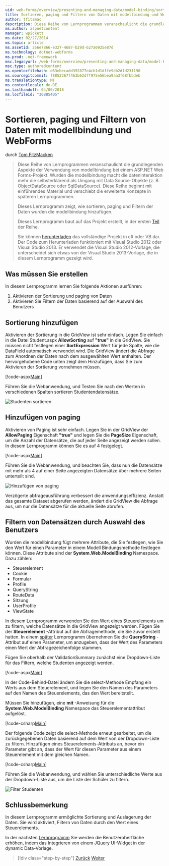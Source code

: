 ```yaml
---
uid: web-forms/overview/presenting-and-managing-data/model-binding/sorting-paging-and-filtering-data
title: Sortieren, paging und Filtern von Daten mit modellbindung und WebForms | Microsoft Docs
author: tfitzmac
description: Diese Reihe von Lernprogrammen veranschaulicht die grundlegenden Aspekte der Verwendung von modellbindung bei einem ASP.NET Web Forms-Projekt. Wurden die modellbindung macht die dateninteraktion Weitere gerade-...
ms.author: aspnetcontent
manager: wpickett
ms.date: 02/27/2014
ms.topic: article
ms.assetid: 266e7866-e327-4687-b29d-627a0925e87d
ms.technology: dotnet-webforms
ms.prod: .net-framework
msc.legacyurl: /web-forms/overview/presenting-and-managing-data/model-binding/sorting-paging-and-filtering-data
msc.type: authoredcontent
ms.openlocfilehash: d63ebecadd392877e4cb1d1dffe9db2d1d231190
ms.sourcegitcommit: f8852267f463b62d7f975e56bea9aa3f68fbbdeb
ms.translationtype: MT
ms.contentlocale: de-DE
ms.lasthandoff: 04/06/2018
ms.locfileid: "30885405"
---
```

<a name="sorting-paging-and-filtering-data-with-model-binding-and-web-forms"></a>Sortieren, paging und Filtern von Daten mit modellbindung und WebForms
====================
durch [Tom FitzMacken](https://github.com/tfitzmac)

> Diese Reihe von Lernprogrammen veranschaulicht die grundlegenden Aspekte der Verwendung von modellbindung bei einem ASP.NET Web Forms-Projekt. Wurden die modellbindung macht die dateninteraktion mehr die selbsterklärend als Umgang mit Data Source-Objekte (z. B. ObjectDataSource oder SqlDataSource). Diese Reihe beginnt mit einführendes Material und verschiebt die erweiterte Konzepte in späteren Lernprogrammen.
> 
> Dieses Lernprogramm zeigt, wie sortieren, paging und Filtern der Daten wurden die modellbindung hinzufügen.
> 
> Dieses Lernprogramm baut auf das Projekt erstellt, in der ersten [Teil](retrieving-data.md) der Reihe.
> 
> Sie können [herunterladen](https://go.microsoft.com/fwlink/?LinkId=286116) das vollständige Projekt in c# oder VB dar. Der Code zum Herunterladen funktioniert mit Visual Studio 2012 oder Visual Studio 2013. Er verwendet die Visual Studio 2012-Vorlage, die unterscheidet sich etwas von der Visual Studio 2013-Vorlage, die in diesem Lernprogramm gezeigt wird.


## <a name="what-youll-build"></a>Was müssen Sie erstellen

In diesem Lernprogramm lernen Sie folgende Aktionen ausführen:

1. Aktivieren der Sortierung und paging von Daten
2. Aktivieren Sie Filtern der Daten basierend auf der Auswahl des Benutzers

## <a name="add-sorting"></a>Sortierung hinzufügen

Aktivieren der Sortierung in die GridView ist sehr einfach. Legen Sie einfach in die Datei Student.aspx **AllowSorting** auf **"true"** in die GridView. Sie müssen nicht festlegen einer **SortExpression** Wert für jede Spalte, wie die DataField automatisch verwendet wird. Die GridView ändert die Abfrage zum Anordnen der Daten nach dem ausgewählten Wert enthalten. Der hervorgehobene Code unten zeigt dem Hinzufügen, dass Sie zum Aktivieren der Sortierung vornehmen müssen.

[!code-aspx[Main](sorting-paging-and-filtering-data/samples/sample1.aspx?highlight=5)]

Führen Sie die Webanwendung, und Testen Sie nach den Werten in verschiedenen Spalten sortieren Studentendatensätze.

![Studenten sortieren](sorting-paging-and-filtering-data/_static/image2.png)

## <a name="add-paging"></a>Hinzufügen von paging

Aktivieren von Paging ist sehr einfach. Legen Sie in der GridView der **AllowPaging** Eigenschaft **"true"** und legen Sie die **PageSize** Eigenschaft, um die Anzahl der Datensätze, die auf jeder Seite angezeigt werden sollen. In diesem Lernprogramm können Sie es auf 4 festgelegt.

[!code-aspx[Main](sorting-paging-and-filtering-data/samples/sample2.aspx?highlight=5)]

Führen Sie die Webanwendung, und beachten Sie, dass nun die Datensätze mit mehr als 4 auf einer Seite angezeigten Datensätze über mehrere Seiten unterteilt sind.

![Hinzufügen von paging](sorting-paging-and-filtering-data/_static/image4.png)

Verzögerte abfrageausführung verbessert die anwendungseffizienz. Anstatt das gesamte Dataset abgerufen werden, ändert die GridView die Abfrage aus, um nur die Datensätze für die aktuelle Seite abrufen.

## <a name="filter-records-by-user-selection"></a>Filtern von Datensätzen durch Auswahl des Benutzers

Wurden die modellbindung fügt mehrere Attribute, die Sie festlegen, wie Sie den Wert für einen Parameter in einem Modell Bindungsmethode festlegen können. Diese Attribute sind der **System.Web.ModelBinding** Namespace. Dazu zählen:

- Steuerelement
- Cookie
- Formular
- Profile
- QueryString
- RouteData
- Sitzung
- UserProfile
- ViewState

In diesem Lernprogramm verwenden Sie den Wert eines Steuerelements um zu filtern, welche Datensätze in die GridView angezeigt werden. Fügen Sie der **Steuerelement** -Attribut auf die Abfragemethode, die Sie zuvor erstellt hatten. In einem [später](using-query-string-values-to-retrieve-data.md) Lernprogramm übernehmen Sie die **QueryString** -Attribut auf einen Parameter, um anzugeben, dass der Wert des Parameters einen Wert der Abfragezeichenfolge stammen.

Fügen Sie oberhalb der ValidationSummary zunächst eine Dropdown-Liste für das Filtern, welche Studenten angezeigt werden.

[!code-aspx[Main](sorting-paging-and-filtering-data/samples/sample3.aspx?highlight=3-11)]

In der Code-Behind-Datei ändern Sie die select-Methode Empfang ein Werts aus dem Steuerelement, und legen Sie den Namen des Parameters auf den Namen des Steuerelements, das den Wert bereitstellt.

Müssen Sie hinzufügen, eine **mit** -Anweisung für die **System.Web.ModelBinding** Namespace das Steuerelementattribut aufgelöst.

[!code-csharp[Main](sorting-paging-and-filtering-data/samples/sample4.cs)]

Der folgende Code zeigt die select-Methode erneut gearbeitet, um die zurückgegebenen Daten basierend auf dem Wert von der Dropdown-Liste zu filtern. Hinzufügen eines Steuerelements-Attributs an, bevor ein Parameter gibt an, dass der Wert für diesen Parameter aus einem Steuerelement mit dem gleichen Namen.

[!code-csharp[Main](sorting-paging-and-filtering-data/samples/sample5.cs)]

Führen Sie die Webanwendung, und wählen Sie unterschiedliche Werte aus der Dropdown-Liste aus, um die Liste der Schüler zu filtern.

![Filter Studenten](sorting-paging-and-filtering-data/_static/image6.png)

## <a name="conclusion"></a>Schlussbemerkung

In diesem Lernprogramm ermöglichte Sortierung und Auslagerung der Daten. Sie wird aktiviert, Filtern von Daten durch den Wert eines Steuerelements.

In der nächsten [Lernprogramm](integrating-jquery-ui.md) Sie werden die Benutzeroberfläche erhöhen, indem das Integrieren von einem JQuery UI-Widget in der dynamic Data-Vorlage.

> [!div class="step-by-step"]
> [Zurück](updating-deleting-and-creating-data.md)
> [Weiter](integrating-jquery-ui.md)
